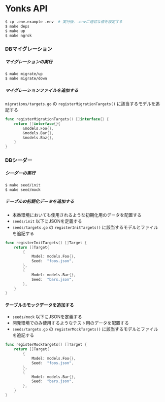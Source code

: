 # Yonks API

```bash
$ cp .env.example .env  # 実行後、.envに適切な値を設定する
$ make deps
$ make up
$ make ngrok
```

### DBマイグレーション

##### マイグレーションの実行

```bash
$ make migrate/up
$ make migrate/down
```

##### マイグレーションファイルを追加する

`migrations/targets.go` の `registerMigrationTargets()` に該当するモデルを追記する

```go
func registerMigrationTargets() []interface{} {
	return []interface{}{
		&models.Foo{},
		&models.Bar{},
		&models.Baz{},
	}
}
```

### DBシーダー

##### シーダーの実行

```bash
$ make seed/init
$ make seed/mock
```

##### テーブルの初期化データを追加する

- 本番環境においても使用されるような初期化用のデータを配置する
- `seeds/init` 以下にJSONを定義する
- `seeds/targets.go` の `registerInitTargets()` に該当するモデルとファイルを追記する

```go
func registerInitTargets() []Target {
	return []Target{
		{
			Model: models.Foo{},
			Seed:  "foos.json",
		},
		{
			Model: models.Bar{},
			Seed:  "bars.json",
		},
	}
}
```

#### テーブルのモックデータを追加する

- `seeds/mock` 以下にJSONを定義する
- 開発環境でのみ使用するようなテスト用のデータを配置する
- `seeds/targets.go` の `registerMockTargets()` に該当するモデルとファイルを追記する

```go
func registerMockTargets() []Target {
	return []Target{
		{
			Model: models.Foo{},
			Seed:  "foos.json",
		},
		{
			Model: models.Bar{},
			Seed:  "bars.json",
		},
	}
}
```
